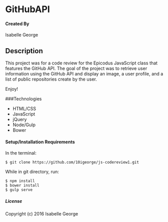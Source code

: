 # GitHubAPI

#### Created By
Isabelle George

## Description
This project was for a code review for the Epicodus JavaScript class that features the GitHub API. The goal of the project was to retrieve user information using the GitHub API and display an image, a user profile, and a list of public repositories create by the user.

Enjoy!

###Technologies
- HTML/CSS
- JavaScript
- jQuery
- Node/Gulp
- Bower

#### Setup/Installation Requirements

In the terminal:
```
$ git clone https://github.com/10igeorge/js-codereview1.git
```
While in git directory, run:
```
$ npm install
$ bower install
$ gulp serve
```

##### License

Copyright (c) 2016 Isabelle George
